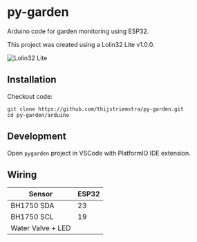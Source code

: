 py-garden
=========

Arduino code for garden monitoring using ESP32.

This project was created using a Lolin32 Lite v1.0.0.

![Lolin32 Lite](../doc/lolin32_lite_v1.0.0.jpg?raw=true "Lolin32 Lite")

## Installation

Checkout code:

```console
git clone https://github.com/thijstriemstra/py-garden.git
cd py-garden/arduino
```

## Development

Open `pygarden` project in VSCode with PlatformIO IDE extension.

## Wiring

| Sensor | ESP32 |
| --- | --- |
| BH1750 SDA | 23 |
| BH1750 SCL | 19 |
| Water Valve + LED | |
